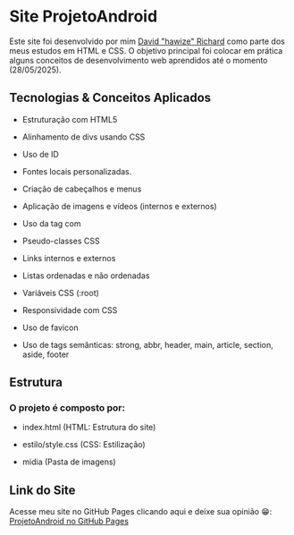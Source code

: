 # Site ProjetoAndroid

Este site foi desenvolvido por mim [David "hawize" Richard](https://github.com/davidrichardhw) como parte dos meus estudos em HTML e CSS. O objetivo principal foi colocar em prática alguns conceitos de desenvolvimento web aprendidos até o momento (28/05/2025).


## Tecnologias & Conceitos Aplicados

- Estruturação com HTML5

- Alinhamento de divs usando CSS

- Uso de ID

- Fontes locais personalizadas.

- Criação de cabeçalhos e menus

- Aplicação de imagens e vídeos (internos e externos)

- Uso da tag <picture> com <source>

- Pseudo-classes CSS 

- Links internos e externos

- Listas ordenadas e não ordenadas

- Variáveis CSS (:root)

- Responsividade com CSS

- Uso de favicon

- Uso de tags semânticas: strong, abbr, header, main, article, section, aside, footer


## Estrutura

### O projeto é composto por:

- index.html (HTML: Estrutura do site)

- estilo/style.css (CSS: Estilização)

- midia (Pasta de imagens)


## Link do Site

Acesse meu site no GitHub Pages clicando aqui e deixe sua opinião 😁: [ProjetoAndroid no GitHub Pages](https://davidrichardhw.github.io/ProjetoAndroid/)